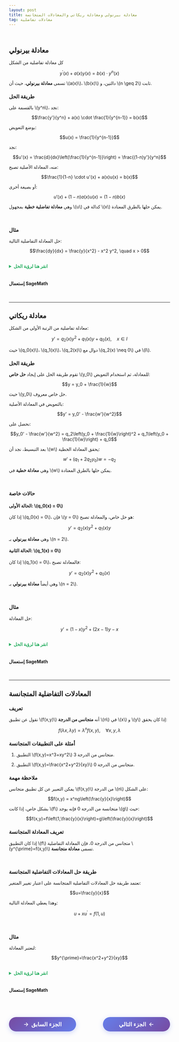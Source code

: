 ```yaml
---
layout: post
title: معادلة بيرنولي ومعادلة ريكاتي والمعادلات المتجانسة
tag: معادلات تفاضلية
---
```


<br>

## معادلة بيرنولي

كل معادلة تفاضلية من الشكل

$$y^{\prime}(x)+ a(x) y(x) = b(x) \cdot y^n(x)$$

تسمى **معادلة بيرنولي**، حيث أن \\(a(x)\\)، \\(b(x)\\) دالتين، و \\(n \geq 2\\) ثابت.

### طريقة الحل

بالقسمة على \\(y^n\\)، نجد:

$$\frac{y'}{y^n} + a(x) \cdot \frac{1}{y^{n-1}} = b(x)$$

بوضع التعويض:

$$u(x) = \frac{1}{y^{n-1}}$$

نجد:

$$u'(x) = \frac{d}{dx}\left(\frac{1}{y^{n-1}}\right) = \frac{(1-n)y'}{y^n}$$

منه، المعادلة الأصلية تصبح:

$$\frac{1}{1-n} \cdot u'(x) + a(x)u(x) = b(x)$$

أو بصيغة أخرى:

$$u'(x) + (1-n)a(x)u(x) = (1-n)b(x)$$

وهي **معادلة تفاضلية خطية** بمجهول \\(u\\) كدالة في \\(x\\) يمكن حلها بالطرق المعتادة.

<br>

### مثال

حل المعادلة التفاضلية التالية:

$$\frac{dy}{dx} = \frac{y}{x^2} - x^2 y^2, \quad x > 0$$

<br>
<details>
  <summary style="color: #27ae60; font-weight: bold;"> انقر هنا لرؤية الحل</summary>

<br>

**الخطوة 1:** إعادة كتابة المعادلة

نعيد كتابة المعادلة على الشكل القياسي لمعادلة بيرنولي:

$$y' - \frac{y}{x^2} = -x^2 y^2$$

هنا: \\(a(x) = -\frac{1}{x^2}\\)، \\(b(x) = -x^2\\)، \\(n = 2\\)

**الخطوة 2:** التعويض

نضع \\(u = \frac{1}{y^{n-1}} = \frac{1}{y}\\)

إذن: \\(u' = -\frac{y'}{y^2}\\) أو \\(y' = -y^2 u'\\)

**الخطوة 3:** التعويض في المعادلة الأصلية

$$-y^2 u' - \frac{1}{x^2} \cdot \frac{1}{u} = -x^2 \cdot \frac{1}{u^2}$$

بضرب الطرفين في \\(-u^2\\):

$$y^2 u^2 u' + \frac{u}{x^2} = x^2$$

وبما أن \\(y = \frac{1}{u}\\)، فإن \\(y^2 = \frac{1}{u^2}\\):

$$u' + \frac{u}{x^2} = x^2$$

**الخطوة 4:** حل المعادلة الخطية

هذه معادلة خطية من الدرجة الأولى في \\(u\\). عامل المكاملة هو:

$$\alpha(x) = e^{\int \frac{1}{x^2} dx} = e^{-\frac{1}{x}}$$

نضرب المعادلة في عامل المكاملة:

$$e^{-\frac{1}{x}} u' + \frac{1}{x^2} e^{-\frac{1}{x}} u = x^2 e^{-\frac{1}{x}}$$

$$\frac{d}{dx}\left(e^{-\frac{1}{x}} u\right) = x^2 e^{-\frac{1}{x}}$$

**الخطوة 5:** المكاملة

$$e^{-\frac{1}{x}} u = \int x^2 e^{-\frac{1}{x}} dx + C$$

**الحل النهائي:**

$$u(x) = e^{\frac{1}{x}} \left(\int x^2 e^{-\frac{1}{x}} dx + C\right)$$

وبالتالي:

$$y(x) = \frac{1}{u(x)}$$

</details>
<br>

#### إستعمال SageMath

<div class="sage">
  <script type="text/x-sage">
x = var("x")
y = function('y')(x)
eq = diff(y,x)+4*y/x == x^3*y^2  # تعريف المعادلة
solution = desolve(eq, y,show_method=True,contrib_ode=True)  # حل المعادلة
print("الحل العام:")
pretty_print(solution)
  </script>
</div>

<br>

---

## معادلة ريكاتي

معادلة تفاضلية من الرتبة الأولى من الشكل:

$$y' = q_2(x)y^2 + q_1(x)y + q_0(x), \quad x \in I$$

حيث \\(q_0(x)\\)، \\(q_1(x)\\)، \\(q_2(x)\\) دوال مع \\(q_2(x) \neq 0\\) في \\(I\\).

### طريقة الحل

تقوم طريقة الحل على إيجاد **حل خاص** \\(y_0\\) للمعادلة، ثم استخدام التعويض:

$$y = y_0 + \frac{1}{w}$$

حيث \\(y_0\\) حل خاص معروف.

بالتعويض في المعادلة الأصلية:

$$y' = y_0' - \frac{w'}{w^2}$$

نحصل على:

$$y_0' - \frac{w'}{w^2} = q_2\left(y_0 + \frac{1}{w}\right)^2 + q_1\left(y_0 + \frac{1}{w}\right) + q_0$$

بعد التبسيط، نجد أن \\(w\\) يحقق المعادلة الخطية:

$$w' + (q_1 + 2q_2 y_0)w = -q_2$$

وهي **معادلة خطية** في \\(w\\) يمكن حلها بالطرق المعتادة.

<br>

### حالات خاصة

#### الحالة الأولى: \\(q_0(x) = 0\\)

إذا كان \\(q_0(x) = 0\\)، فإن \\(y = 0\\) هو حل خاص، والمعادلة تصبح:

$$y' = q_2(x) y^2 + q_1(x)y$$

وهي **معادلة بيرنولي** بـ \\(n = 2\\).

#### الحالة الثانية: \\(q_1(x) = 0\\)

إذا كان \\(q_1(x) = 0\\)، فالمعادلة تصبح:

$$y' = q_2(x) y^2 + q_0(x)$$

وهي أيضاً **معادلة بيرنولي** بـ \\(n = 2\\).

<br>

### مثال

حل المعادلة:

$$y' = (1-x) y^2 + (2x-1) y - x$$

<br>
<details>
  <summary style="color: #27ae60; font-weight: bold;"> انقر هنا لرؤية الحل</summary>

<br>


<b>الخطوة 1:</b>  تحديد المعاملات

$$q_0(x) = -x,  q_1(x) = 2x-1, q_2(x) = 1-x$$

<br>

<b>الخطوة 2:</b>  البحث عن حل خاص

نجرب $ y_0 = 1 $. نتحقق:

$$y_0' = 0$$
$$(1-x)(1)^2 + (2x-1)(1) + (-x) = 1-x + 2x-1 - x = 0$$

إذن $ y_0 = 1 $ هو حل خاص.


<br>

<b>الخطوة 3:</b>  التعويض $ y = 1 + \frac{1}{w} $ 

المعادلة في  $w$  تصبح:

$$w' + [2x-1 + 2(1-x)(1)]w = -(1-x)$$

$$w' + (2x-1 + 2-2x)w = -(1-x)$$

$$w' + w = x-1$$

<b>الخطوة 4:</b>  حل المعادلة الخطية

الحل المتجانس: $w_h = Ce^{-x}$

الحل الخاص: نجرب $w_p = ax + b$

$$a + ax + b = x - 1$$

إذن $ a = 1$ و $a + b = -1$، فـ $b = -2$

الحل العام: $w = Ce^{-x} + x - 2$

<br>

<b>الحل النهائي:</b> 


$$\boxed{y = 1 + \frac{1}{Ce^{-x} + x - 2} }$$

</details>
<br>

#### إستعمال SageMath

<div class="sage">
  <script type="text/x-sage">
x = var("x")
y = function('y')(x)
eq = diff(y,x) == (1-x)*y^2 + (2*x-1)*y - x  # تعريف المعادلة
solution = desolve(eq, y,show_method=True,contrib_ode=True)  # حل المعادلة
print("الحل العام:")
pretty_print(solution)
  </script>
</div>

<br>

---

## المعادلات التفاضلية المتجانسة

### تعريف

نقول عن تطبيق \\(f(x,y)\\) أنه **متجانس من الدرجة** \\(n\\) في \\(x\\) و \\(y\\) إذا كان يحقق:

$$f(\lambda x,\lambda y)=\lambda^n f(x,y), \quad \forall x,y,\lambda$$

### أمثلة على التطبيقات المتجانسة

1. التطبيق \\(f(x,y)=x^3+xy^2\\) متجانس من الدرجة 3.

2. التطبيق \\(f(x,y)=\frac{x^2+y^2}{xy}\\) متجانس من الدرجة 0.

### ملاحظة مهمة

يمكن التعبير عن كل تطبيق متجانس \\(f(x,y)\\) من الدرجة \\(n\\) على الشكل:

$$f(x,y) = x^ng\left(\frac{y}{x}\right)$$

بشكل خاص، إذا كانت \\(f\\) متجانسة من الدرجة 0 فإنه يوجد \\(g\\) حيث:

$$f(x,y)=f\left(1,\frac{y}{x}\right)=g\left(\frac{y}{x}\right)$$

### تعريف المعادلة المتجانسة

إذا كان التطبيق \\(f\\) متجانس من الدرجة 0، فإن المعادلة التفاضلية \\(y^{\prime}=f(x,y)\\) تسمى **معادلة متجانسة**.

<br>

### طريقة حل المعادلات التفاضلية المتجانسة

تعتمد طريقة حل المعادلات التفاضلية المتجانسة على اعتبار تغيير المتغير:

$$u=\frac{y}{x}$$

وهذا يعطي المعادلة التالية:

$$u+xu^{\prime}=f(1,u)$$

<br>

### مثال

لنعتبر المعادلة:

$$y^{\prime}=\frac{x^2+y^2}{xy}$$

<br>
<details>
  <summary style="color: #27ae60; font-weight: bold;"> انقر هنا لرؤية الحل</summary>

<br>

**الخطوة 1:** التحقق من التجانس

نرى أن التطبيق \\(f(x,y)=\frac{x^2+y^2}{xy}\\) متجانس من الرتبة 0:

$$f(\lambda x,\lambda y) = \frac{(\lambda x)^2+(\lambda y)^2}{\lambda x \cdot \lambda y} = \frac{\lambda^2(x^2+y^2)}{\lambda^2 xy} = \frac{x^2+y^2}{xy} = f(x,y)$$

**الخطوة 2:** تغيير المتغير

بإجراء تغيير المتغير \\(u=\frac{y}{x}\\)، نجد \\(y = xu\\) و \\(y' = u + xu'\\)

نعوض في المعادلة:

$$u + xu' = f(1,u) = \frac{1+u^2}{u}$$

**الخطوة 3:** تبسيط المعادلة

$$u + xu' = \frac{1+u^2}{u}$$

$$xu' = \frac{1+u^2}{u} - u = \frac{1+u^2-u^2}{u} = \frac{1}{u}$$

$$u' = \frac{1}{xu}$$

**الخطوة 4:** فصل المتغيرات

$$u \, du = \frac{dx}{x}$$

**الخطوة 5:** المكاملة

$$\int u \, du = \int \frac{dx}{x}$$

$$\frac{u^2}{2} = \ln|x| + C$$

$$u^2 = 2\ln|x| + c, \quad c \in \mathbb{R}$$

**الحل النهائي:**

بالعودة إلى المتغير الأصلي \\(y = xu\\):

$$\left(\frac{y}{x}\right)^2 = 2\ln|x| + c$$

$$y^2 = (2\ln|x| + c)x^2, \quad c \in \mathbb{R}$$

</details>
<br>

#### إستعمال SageMath

<div class="sage">
  <script type="text/x-sage">
x = var("x")
y = function('y')(x)
eq = diff(y,x) == (x^2 + y^2)/(x*y)  # تعريف المعادلة
solution = desolve(eq, y,contrib_ode=True)  # حل المعادلة
print("الحل العام:")
pretty_print(solution)
  </script>
</div>

<br>

<style>
.nav-buttons {
    display: flex;
    justify-content: space-between;
    align-items: center;
    margin: 40px 0;
    gap: 20px;
}
.nav-btn {
    background: linear-gradient(135deg, #667eea, #764ba2);
    color: white;
    border: none;
    padding: 12px 30px;
    border-radius: 25px;
    font-size: 1.1rem;
    font-weight: 600;
    cursor: pointer;
    transition: all 0.3s ease;
    box-shadow: 0 4px 15px rgba(102, 126, 234, 0.3);
    text-decoration: none;
    display: inline-flex;
    align-items: center;
    min-width: 150px;
    justify-content: center;
}
.nav-btn:hover {
    transform: translateY(-2px);
    box-shadow: 0 6px 20px rgba(102, 126, 234, 0.4);
    color: white;
    text-decoration: none;
}
.prev-btn {
    background: linear-gradient(135deg, #764ba2, #667eea);
}
.next-btn {
    background: linear-gradient(135deg, #667eea, #764ba2);
}
.arrow-right {
    margin-left: 8px;
    transition: transform 0.3s ease;
}
.arrow-left {
    margin-right: 8px;
    transition: transform 0.3s ease;
}
.nav-btn:hover .arrow-right {
    transform: translateX(3px);
}
.nav-btn:hover .arrow-left {
    transform: translateX(-3px);
}
@media (max-width: 768px) {
    .nav-buttons {
        flex-direction: column;
        gap: 15px;
    }
    .nav-btn {
        width: 100%;
        max-width: 300px;
    }
}
</style>

<div class="nav-buttons">
    <a href="https://bmdz1.github.io/Diff_equa1/" class="nav-btn prev-btn">
        <span class="arrow-left">→</span>الجزء السابق
    </a>
    <a href="https://bmdz1.github.io/Diff_equa3/" class="nav-btn next-btn">
        الجزء التالي<span class="arrow-right">←</span>
    </a>
</div>
